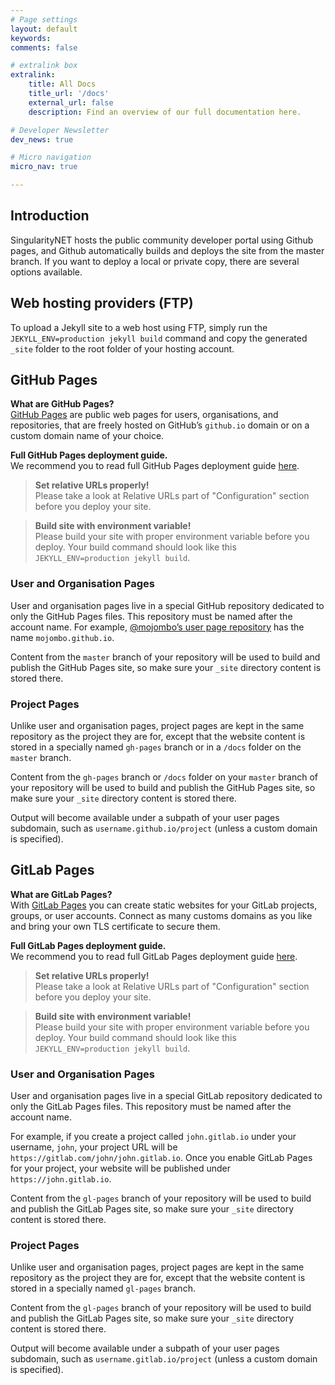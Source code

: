 ```yaml
---
# Page settings
layout: default
keywords:
comments: false

# extralink box
extralink:
    title: All Docs
    title_url: '/docs'
    external_url: false
    description: Find an overview of our full documentation here.

# Developer Newsletter
dev_news: true

# Micro navigation
micro_nav: true

---
```

## Introduction

SingularityNET hosts the public community developer portal using Github pages, and Github automatically builds and deploys the site from the master branch.
If you want to deploy a local or private copy, there are several options available.

## Web hosting providers (FTP)

To upload a Jekyll site to a web host using FTP, simply run the `JEKYLL_ENV=production jekyll build` command and copy the generated `_site` folder to the root folder of your hosting account.

## GitHub Pages

**What are GitHub Pages?** <br> [GitHub Pages](https://pages.github.com/) are public web pages for users, organisations, and repositories, that are freely hosted on GitHub’s `github.io` domain or on a custom domain name of your choice.

**Full GitHub Pages deployment guide.** <br> We recommend you to read full GitHub Pages deployment guide [here](http://jekyllrb.com/docs/github-pages/).

>__Set relative URLs properly!__ <br> Please take a look at Relative URLs part of "Configuration" section before you deploy your site.

>__Build site with environment variable!__ <br> Please build your site with proper environment variable before you deploy. Your build command should look like this `JEKYLL_ENV=production jekyll build`.

### User and Organisation Pages

User and organisation pages live in a special GitHub repository dedicated to only the GitHub Pages files. This repository must be named after the account name. For example, [@mojombo’s user page repository](https://github.com/mojombo/mojombo.github.io) has the name `mojombo.github.io`.

Content from the `master` branch of your repository will be used to build and publish the GitHub Pages site, so make sure your `_site` directory content is stored there.

### Project Pages

Unlike user and organisation pages, project pages are kept in the same repository as the project they are for, except that the website content is stored in a specially named `gh-pages` branch or in a `/docs` folder on the `master` branch.

Content from the `gh-pages` branch or `/docs` folder on your `master` branch of your repository will be used to build and publish the GitHub Pages site, so make sure your `_site` directory content is stored there.

Output will become available under a subpath of your user pages subdomain, such as `username.github.io/project` (unless a custom domain is specified).

## GitLab Pages

**What are GitLab Pages?** <br> With [GitLab Pages](https://about.gitlab.com/features/pages/) you can create static websites for your GitLab projects, groups, or user accounts. Connect as many customs domains as you like and bring your own TLS certificate to secure them.

**Full GitLab Pages deployment guide.** <br> We recommend you to read full GitLab Pages deployment guide [here](https://docs.gitlab.com/ee/user/project/pages/).

>__Set relative URLs properly!__ <br> Please take a look at Relative URLs part of "Configuration" section before you deploy your site.

>__Build site with environment variable!__ <br> Please build your site with proper environment variable before you deploy. Your build command should look like this `JEKYLL_ENV=production jekyll build`.

### User and Organisation Pages

User and organisation pages live in a special GitLab repository dedicated to only the GitLab Pages files. This repository must be named after the account name.

For example, if you create a project called `john.gitlab.io` under your username, `john`, your project URL will be `https://gitlab.com/john/john.gitlab.io`. Once you enable GitLab Pages for your project, your website will be published under `https://john.gitlab.io`.

Content from the `gl-pages` branch of your repository will be used to build and publish the GitLab Pages site, so make sure your `_site` directory content is stored there.

### Project Pages

Unlike user and organisation pages, project pages are kept in the same repository as the project they are for, except that the website content is stored in a specially named `gl-pages` branch.

Content from the `gl-pages` branch of your repository will be used to build and publish the GitLab Pages site, so make sure your `_site` directory content is stored there.

Output will become available under a subpath of your user pages subdomain, such as `username.gitlab.io/project` (unless a custom domain is specified).

